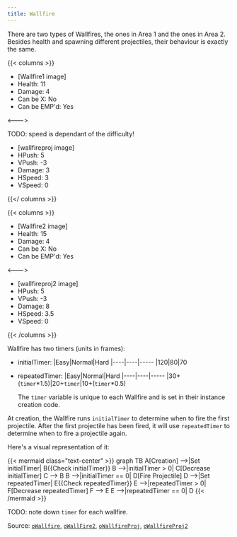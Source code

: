 ```yaml
---
title: Wallfire
---
```


There are two types of Wallfires, the ones in Area 1 and the ones in Area 2. Besides health and spawning different projectiles, their behaviour is exactly the same.  

{{< columns >}}

- [Wallfire1 image]
- Health: 11
- Damage: 4
- Can be X: No
- Can be EMP'd: Yes

<--->

TODO: speed is dependant of the difficulty!

- [wallfireproj image]
- HPush: 5
- VPush: -3
- Damage: 3
- HSpeed: 3
- VSpeed: 0

{{</ columns >}}

{{< columns >}}

- [Wallfire2 image]
- Health: 15
- Damage: 4
- Can be X: No
- Can be EMP'd: Yes

<--->

- [wallfireproj2 image]
- HPush: 5
- VPush: -3
- Damage: 8
- HSpeed: 3.5
- VSpeed: 0

{{< /columns >}}

Wallfire has two timers (units in frames): 

- initialTimer:
    |Easy|Normal|Hard
    |----|----|-----
    |120|80|70
- repeatedTimer:
    |Easy|Normal|Hard
    |----|----|-----
    |30+(`timer`*1.5)|20+`timer`|10+(`timer`*0.5) 

    The `timer` variable is unique to each Wallfire and is set in their instance creation code.

At creation, the Wallfire runs `initialTimer` to determine when to fire the first projectile. After the first projectile has been fired, it will use `repeatedTimer` to determine when to fire a projectile again.

Here's a visual representation of it:  

{{< mermaid class="text-center" >}}
graph TB
    A[Creation] -->|Set initialTimer| B{{Check initialTimer}}
    B -->|initialTimer > 0| C[Decrease initialTimer]
    C --> B
    B -->|initialTimer == 0| D[Fire Projectile]
    D -->|Set repeatedTimer| E{{Check repeatedTimer}}
    E -->|repeatedTimer > 0| F[Decrease repeatedTimer]
    F --> E
    E -->|repeatedTimer == 0| D
{{< /mermaid >}}

TODO: note down `timer` for each wallfire.

Source: [`oWallfire`](https://github.com/AM2R-Community-Developers/AM2R-Community-Updates/blob/main/objects/oWallfire.object.gmx), [`oWallFire2`](https://github.com/AM2R-Community-Developers/AM2R-Community-Updates/blob/main/objects/oWallfire2.object.gmx), [`oWallfireProj`](https://github.com/AM2R-Community-Developers/AM2R-Community-Updates/blob/main/objects/oWallfireProj.object.gmx), [`oWallfireProj2`](https://github.com/AM2R-Community-Developers/AM2R-Community-Updates/blob/main/objects/oWallfireProj2.object.gmx)